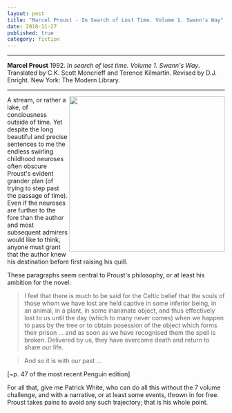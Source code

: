 ```yaml
---
layout: post
title: "Marcel Proust - In Search of Lost Time. Volume 1. Swann's Way"
date: 2018-11-27
published: true
category: fiction
---
```



***
<b>Marcel Proust</b> 1992. _In search of lost time. Volume 1. Swann's Way_. Translated by C.K. Scott Moncrieff and Terence Kilmartin. Revised by D.J. Enright. New York: The Modern Library.

***

<img align="right" width="360" src="https://images.gr-assets.com/books/1352231701l/18796.jpg" alt="">  

A stream, or rather a lake, of conciousness outside of time.  Yet despite the long beautiful and precise sentences to me the endless swirling childhood neuroses often obscure Proust's evident grander plan (of trying to step past the passage of time). Even if the neuroses are further to the fore than the author and most subsequent admirers would like to think, anyone must grant that the author knew his destination before first raising his quill.

These paragraphs seem central to Proust's philosophy, or at least his ambition for the novel:

>I feel that there is much to be said for the Celtic belief that the souls of those whom we have lost are held captive in some inferior being, in an animal, in a plant, in some inanimate object, and thus effectively lost to us until the day (which to many never comes) when we happen to pass by the tree or to obtain posession of the object which forms their prison ... and as soon as we have recognised them the spell is broken.  Delivered by us, they have overcome death and return to share our life.

>And so it is with our past ... 

[~p. 47 of the most recent Penguin edition] 

For all that, give me Patrick White, who can do all this without the 7 volume challenge, and with a narrative, or at least some events, thrown in for free.  Proust takes pains to avoid any such trajectory; that is his whole point.
